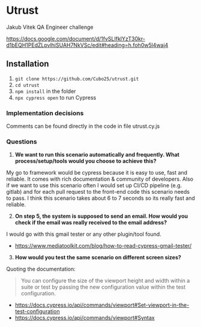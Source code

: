 # Utrust
Jakub Vitek QA Engineer challenge

https://docs.google.com/document/d/1fvSLIfklYzT30kr-d1bEQH1PEdZLpvlhiSUAH7NkVSc/edit#heading=h.foh0w5l4waj4

## Installation
1. `git clone https://github.com/Cubo25/utrust.git`
2. `cd utrust` 
3. `npm install` in the folder
4. `npx cypress open` to run Cypress

### Implementation decisions

Comments can be found directly in the code in file utrust.cy.js

### Questions
1. **We want to run this scenario automatically and frequently. What process/setup/tools would you choose to achieve this?**

My go to framework would be cypress because it is easy to use, fast and reliable. It comes with rich documentation & community of developers. Also if we want to use this scenario often I would set up CI/CD pipeline (e.g. gitlab) and for each pull request to the front-end code this scenario needs to pass. I think this scenario takes about 6 to 7 seconds so its really fast and reliable.

2. **On step 5, the system is supposed to send an email. How would you check if the email was really received to the email address?**

I would go with this gmail tester or any other plugin/tool found.

- https://www.mediatoolkit.com/blog/how-to-read-cypress-gmail-tester/

3. **How would you test the same scenario on different screen sizes?**

Quoting the documentation:

> You can configure the size of the viewport height and width within a suite or test by passing the new configuration value within the test configuration.

- https://docs.cypress.io/api/commands/viewport#Set-viewport-in-the-test-configuration
- https://docs.cypress.io/api/commands/viewport#Syntax

